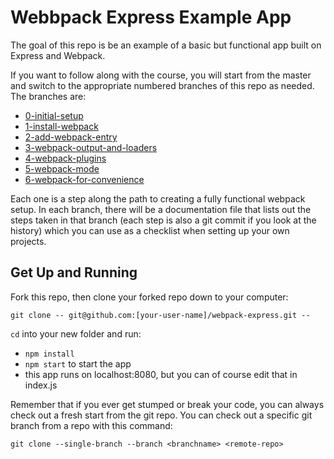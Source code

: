 # Webbpack Express Example App

The goal of this repo is be an example of a basic but functional app built on Express and Webpack.

If you want to follow along with the course, you will start from the master and switch to the appropriate numbered branches of this repo as needed. The branches are:
- [0-initial-setup](https://github.com/udacity/fend-webpack-content/tree/0-initial-setup)
- [1-install-webpack](https://github.com/udacity/fend-webpack-content/tree/1-install-webpack)
- [2-add-webpack-entry](https://github.com/udacity/fend-webpack-content/tree/2-add-webpack-entry)
- [3-webpack-output-and-loaders](https://github.com/udacity/fend-webpack-content/tree/3-webpack-output-and-loaders)
- [4-webpack-plugins](https://github.com/udacity/fend-webpack-content/tree/4-webpack-plugins)
- [5-webpack-mode](https://github.com/udacity/fend-webpack-content/tree/5-webpack-mode)
- [6-webpack-for-convenience](https://github.com/udacity/fend-webpack-content/tree/6-webpack-for-convenience)

Each one is a step along the path to creating a fully functional webpack setup. In each branch, there will be a documentation file that lists out the steps taken in that branch (each step is also a git commit if you look at the history) which you can use as a checklist when setting up your own projects. 

## Get Up and Running

Fork this repo, then clone your forked repo down to your computer:

```
git clone -- git@github.com:[your-user-name]/webpack-express.git --
```

`cd` into your new folder and run:
- ```npm install```
- ```npm start``` to start the app
- this app runs on localhost:8080, but you can of course edit that in index.js

Remember that if you ever get stumped or break your code, you can always check out a fresh start from the git repo. You can check out a specific git branch from a repo with this command:

`git clone --single-branch --branch <branchname> <remote-repo>`
